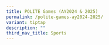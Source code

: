 ```yaml
---
title: POLITE Games (AY2024 & 2025)
permalink: /polite-games-ay2024-2025/
variant: tiptap
description: ""
third_nav_title: Sports
---
```

<p></p>